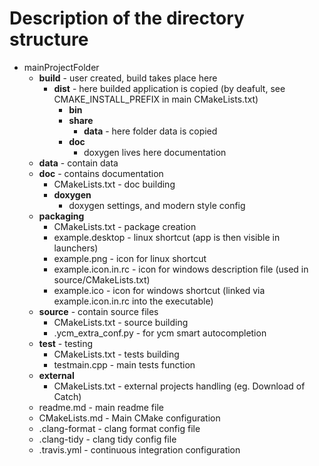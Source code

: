 


# Description of the directory structure

* mainProjectFolder
    - **build** - user created, build takes place here
        + **dist** - here builded application is copied (by deafult, see CMAKE_INSTALL_PREFIX in main CMakeLists.txt)
            * **bin**
            * **share**
                - **data** - here folder data is copied
            * **doc**
                - doxygen lives here documentation
    - **data** - contain data
    - **doc** - contains documentation
        + CMakeLists.txt - doc building
        + **doxygen**
            * doxygen settings, and modern style config
    - **packaging**
        + CMakeLists.txt - package creation
        + example.desktop - linux shortcut (app is then visible in launchers)
        + example.png - icon for linux shortcut
        + example.icon.in.rc - icon for windows description file (used in source/CMakeLists.txt)
        + example.ico - icon for windows shortcut (linked via example.icon.in.rc into the executable)
    - **source** - contain source files
        + CMakeLists.txt - source building
        + .ycm_extra_conf.py - for ycm smart autocompletion
    - **test** - testing
        + CMakeLists.txt - tests building
        + testmain.cpp - main tests function
    - **external**
        + CMakeLists.txt - external projects handling (eg. Download of Catch)
    - readme.md - main readme file
    - CMakeLists.md - Main CMake configuration
    - .clang-format - clang format config file
    - .clang-tidy - clang tidy config file
    - .travis.yml - continuous integration configuration


